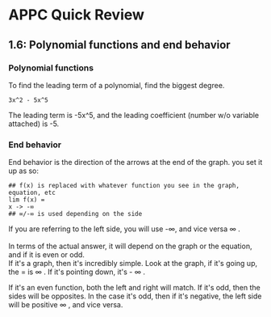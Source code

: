 # APPC Quick Review






## 1.6: Polynomial functions and end behavior
### Polynomial functions
 To find the leading term of a polynomial, find the biggest degree.
```
3x^2 - 5x^5
```
The leading term is -5x^5, and the leading coefficient (number w/o variable attached) is -5. 

### End behavior
End behavior is the direction of the arrows at the end of the graph. you set it up as so:
```
## f(x) is replaced with whatever function you see in the graph, equation, etc
lim f(x) = 
x -> -∞
## ∞/-∞ is used depending on the side 
```
If you are referring to the left side, you will use -∞, and vice versa ∞ . 
<br><br>
In terms of the actual answer, it will depend on the graph or the equation, and if it is even or odd.
<br>
If it's a graph, then it's incredibly simple. Look at the graph, if it's going up, the = is  ∞ . If it's pointing down, it's - ∞ .

If it's an even function, both the left and right will match. If it's odd, then the sides will be opposites. 
In the case it's odd, then if it's negative, the left side will be positive  ∞ , and vice versa. 
